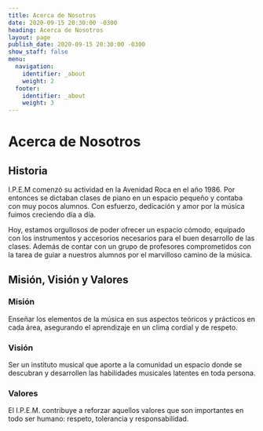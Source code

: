 ```yaml
---
title: Acerca de Nosotros
date: 2020-09-15 20:30:00 -0300
heading: Acerca de Nosotros
layout: page
publish_date: 2020-09-15 20:30:00 -0300
show_staff: false
menu:
  navigation:
    identifier: _about
    weight: 2
  footer:
    identifier: _about
    weight: 3
---
```


# Acerca de Nosotros
## Historia

I.P.E.M comenzó su actividad en la Avenidad Roca en el año 1986. Por entonces se dictaban clases de piano en un espacio 
pequeño y contaba con muy pocos alumnos. Con esfuerzo, dedicación y amor por la música fuimos creciendo día a día.

Hoy, estamos orgullosos de poder ofrecer un espacio cómodo, equipado con los instrumentos y accesorios necesarios para
 el buen desarrollo de las clases. Además de contar con un grupo de profesores comprometidos con la tarea de guiar a 
 nuestros alumnos por el marvilloso camino de la música.

## Misión, Visión y Valores
### Misión
Enseñar los elementos de la música en sus aspectos teóricos y prácticos en cada área, asegurando el aprendizaje en un clima cordial y de respeto.

### Visión
Ser un instituto musical que aporte a la comunidad un espacio donde se descubran y desarrollen las habilidades musicales latentes en toda persona.

### Valores
El I.P.E.M. contribuye a reforzar aquellos valores que son importantes en todo ser humano: respeto, tolerancia y responsabilidad.
